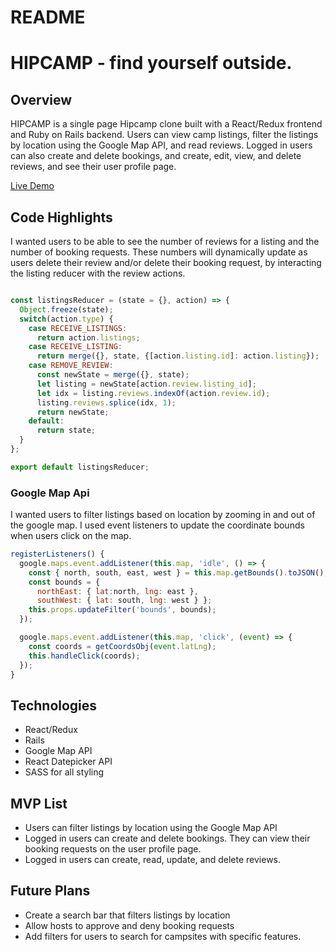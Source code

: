 # README

# HIPCAMP - find yourself outside.

## Overview

HIPCAMP is a single page Hipcamp clone built with a React/Redux frontend and Ruby on Rails backend. Users can view camp listings, filter the listings by location using the Google Map API, and read reviews. Logged in users can also create and delete bookings, and create, edit, view, and delete reviews, and see their user profile page.

[Live Demo](https://hippycamp.herokuapp.com/#/)

## Code Highlights
I wanted users to be able to see the number of reviews for a listing and the number of booking requests. These numbers will dynamically update as users delete their review and/or delete their booking request, by interacting the listing reducer with the review actions.

```javascript

const listingsReducer = (state = {}, action) => {
  Object.freeze(state);
  switch(action.type) {
    case RECEIVE_LISTINGS:
      return action.listings;
    case RECEIVE_LISTING:
      return merge({}, state, {[action.listing.id]: action.listing});
    case REMOVE_REVIEW:
      const newState = merge({}, state);
      let listing = newState[action.review.listing_id];
      let idx = listing.reviews.indexOf(action.review.id);
      listing.reviews.splice(idx, 1);
      return newState;
    default:
      return state;
  }
};

export default listingsReducer;
```

### Google Map Api
I wanted users to filter listings based on location by zooming in and out of the google map. I used event listeners to update the coordinate bounds when users click on the map.

```javascript
registerListeners() {
  google.maps.event.addListener(this.map, 'idle', () => {
    const { north, south, east, west } = this.map.getBounds().toJSON();
    const bounds = {
      northEast: { lat:north, lng: east },
      southWest: { lat: south, lng: west } };
    this.props.updateFilter('bounds', bounds);
  });

  google.maps.event.addListener(this.map, 'click', (event) => {
    const coords = getCoordsObj(event.latLng);
    this.handleClick(coords);
  });
}
```


## Technologies
* React/Redux
* Rails
* Google Map API
* React Datepicker API
* SASS for all styling

## MVP List

* Users can filter listings by location using the Google Map API
* Logged in users can create and delete bookings. They can view their booking requests on the user profile page.
* Logged in users can create, read, update, and delete reviews.


## Future Plans

* Create a search bar that filters listings by location
* Allow hosts to approve and deny booking requests
* Add filters for users to search for campsites with specific features.
